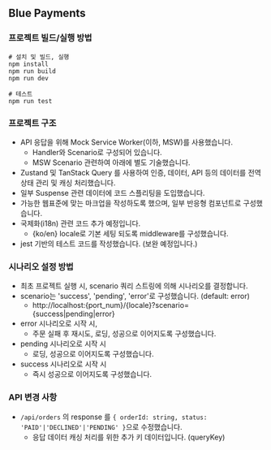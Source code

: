 ## Blue Payments

### 프로젝트 빌드/실행 방법
```
# 설치 및 빌드, 실행
npm install
npm run build
npm run dev

# 테스트
npm run test
```

### 프로젝트 구조
* API 응답을 위해 Mock Service Worker(이하, MSW)를 사용했습니다.
  * Handler와 Scenario로 구성되어 있습니다.
  * MSW Scenario 관련하여 아래에 별도 기술했습니다.
* Zustand 및 TanStack Query 를 사용하여 인증, 데이터, API 등의 데이터를 전역 상태 관리 및 캐싱 처리했습니다.
* 일부 Suspense 관련 데이터에 코드 스플리팅을 도입했습니다.
* 가능한 웹표준에 맞는 마크업을 작성하도록 했으며, 일부 반응형 컴포넌트로 구성했습니다.
* 국제화(i18n) 관련 코드 추가 예정입니다.
  * {ko/en} locale로 기본 세팅 되도록 middleware를 구성했습니다.  
* jest 기반의 테스트 코드를 작성했습니다. (보완 예정입니다.)

### 시나리오 설정 방법
* 최초 프로젝트 실행 시, scenario 쿼리 스트링에 의해 시나리오를 결정합니다.
* scenario는 'success', 'pending', 'error'로 구성했습니다. (default: error)
  * http://localhost:{port_num}/{locale}?scenario={success|pending|error}
* error 시나리오로 시작 시,
  * 주문 실패 후 재시도, 로딩, 성공으로 이어지도록 구성했습니다. 
* pending 시나리오로 시작 시
  * 로딩, 성공으로 이어지도록 구성했습니다.
* success 시나리오로 시작 시
  * 즉시 성공으로 이어지도록 구성했습니다.

### API 변경 사항
* `/api/orders` 의 response 를 `{ orderId: string, status: 'PAID'|'DECLINED'|'PENDING' }`으로 수정했습니다.
  * 응답 데이터 캐싱 처리를 위한 추가 키 데이터입니다. (queryKey)